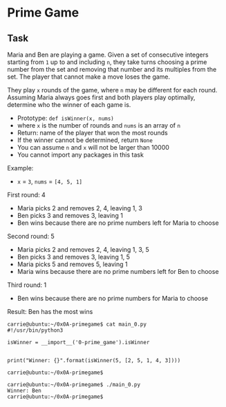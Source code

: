 # Prime Game
## Task
Maria and Ben are playing a game. Given a set of consecutive integers starting from ```1``` up to and including ```n```, they take turns choosing a prime number from the set and removing that number and its multiples from the set. The player that cannot make a move loses the game.

They play ```x``` rounds of the game, where ```n``` may be different for each round. Assuming Maria always goes first and both players play optimally, determine who the winner of each game is.

- Prototype: ```def isWinner(x, nums)```
- where ```x``` is the number of rounds and ```nums``` is an array of ```n```
- Return: name of the player that won the most rounds
- If the winner cannot be determined, return ```None```
- You can assume ```n``` and ```x``` will not be larger than 10000
- You cannot import any packages in this task


Example:
  - ```x``` = ```3```, ```nums``` = ```[4, 5, 1]```


First round: 4
  - Maria picks 2 and removes 2, 4, leaving 1, 3
  - Ben picks 3 and removes 3, leaving 1
  - Ben wins because there are no prime numbers left for Maria to choose


Second round: 5
  - Maria picks 2 and removes 2, 4, leaving 1, 3, 5
  - Ben picks 3 and removes 3, leaving 1, 5
  - Maria picks 5 and removes 5, leaving 1
  - Maria wins because there are no prime numbers left for Ben to choose

Third round: 1
  - Ben wins because there are no prime numbers for Maria to choose

Result: Ben has the most wins

```
carrie@ubuntu:~/0x0A-primegame$ cat main_0.py
#!/usr/bin/python3

isWinner = __import__('0-prime_game').isWinner


print("Winner: {}".format(isWinner(5, [2, 5, 1, 4, 3])))

carrie@ubuntu:~/0x0A-primegame$
```
```
carrie@ubuntu:~/0x0A-primegame$ ./main_0.py
Winner: Ben
carrie@ubuntu:~/0x0A-primegame$
```
